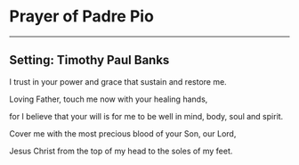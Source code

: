 # Prayer of Padre Pio

***

## Setting: Timothy Paul Banks

I trust in your power and grace that sustain and restore me.

Loving Father, touch me now with your healing hands,

for I believe that your will is for me to be well in mind, body, soul and spirit.

Cover me with the most precious blood of your Son, our Lord,

Jesus Christ from the top of my head to the soles of my feet.
